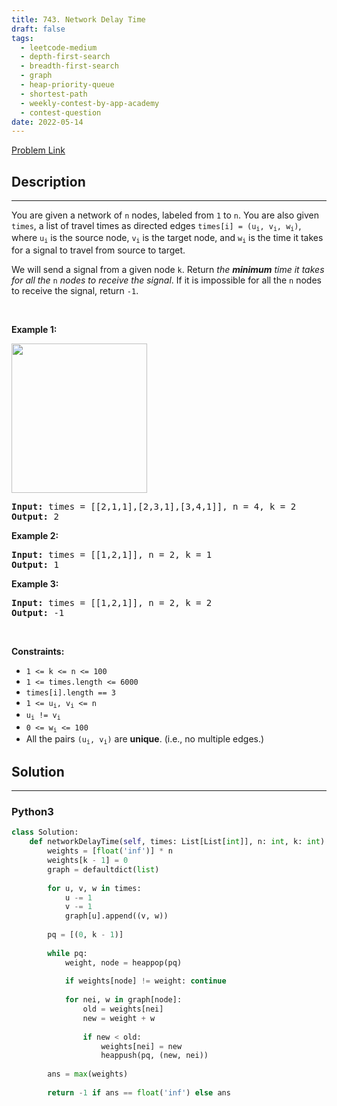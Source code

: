 ```yaml
---
title: 743. Network Delay Time
draft: false
tags: 
  - leetcode-medium
  - depth-first-search
  - breadth-first-search
  - graph
  - heap-priority-queue
  - shortest-path
  - weekly-contest-by-app-academy
  - contest-question
date: 2022-05-14
---
```


[Problem Link](https://leetcode.com/problems/network-delay-time/)

## Description

---
<p>You are given a network of <code>n</code> nodes, labeled from <code>1</code> to <code>n</code>. You are also given <code>times</code>, a list of travel times as directed edges <code>times[i] = (u<sub>i</sub>, v<sub>i</sub>, w<sub>i</sub>)</code>, where <code>u<sub>i</sub></code> is the source node, <code>v<sub>i</sub></code> is the target node, and <code>w<sub>i</sub></code> is the time it takes for a signal to travel from source to target.</p>

<p>We will send a signal from a given node <code>k</code>. Return <em>the <strong>minimum</strong> time it takes for all the</em> <code>n</code> <em>nodes to receive the signal</em>. If it is impossible for all the <code>n</code> nodes to receive the signal, return <code>-1</code>.</p>

<p>&nbsp;</p>
<p><strong class="example">Example 1:</strong></p>
<img alt="" src="https://assets.leetcode.com/uploads/2019/05/23/931_example_1.png" style="width: 217px; height: 239px;" />
<pre>
<strong>Input:</strong> times = [[2,1,1],[2,3,1],[3,4,1]], n = 4, k = 2
<strong>Output:</strong> 2
</pre>

<p><strong class="example">Example 2:</strong></p>

<pre>
<strong>Input:</strong> times = [[1,2,1]], n = 2, k = 1
<strong>Output:</strong> 1
</pre>

<p><strong class="example">Example 3:</strong></p>

<pre>
<strong>Input:</strong> times = [[1,2,1]], n = 2, k = 2
<strong>Output:</strong> -1
</pre>

<p>&nbsp;</p>
<p><strong>Constraints:</strong></p>

<ul>
	<li><code>1 &lt;= k &lt;= n &lt;= 100</code></li>
	<li><code>1 &lt;= times.length &lt;= 6000</code></li>
	<li><code>times[i].length == 3</code></li>
	<li><code>1 &lt;= u<sub>i</sub>, v<sub>i</sub> &lt;= n</code></li>
	<li><code>u<sub>i</sub> != v<sub>i</sub></code></li>
	<li><code>0 &lt;= w<sub>i</sub> &lt;= 100</code></li>
	<li>All the pairs <code>(u<sub>i</sub>, v<sub>i</sub>)</code> are <strong>unique</strong>. (i.e., no multiple edges.)</li>
</ul>


## Solution

---
### Python3
``` py title='network-delay-time'
class Solution:
    def networkDelayTime(self, times: List[List[int]], n: int, k: int) -> int:
        weights = [float('inf')] * n
        weights[k - 1] = 0
        graph = defaultdict(list)
        
        for u, v, w in times:
            u -= 1
            v -= 1
            graph[u].append((v, w))
        
        pq = [(0, k - 1)]
        
        while pq:
            weight, node = heappop(pq)
            
            if weights[node] != weight: continue
            
            for nei, w in graph[node]:
                old = weights[nei]
                new = weight + w
                
                if new < old:
                    weights[nei] = new
                    heappush(pq, (new, nei))
        
        ans = max(weights)
        
        return -1 if ans == float('inf') else ans
```

